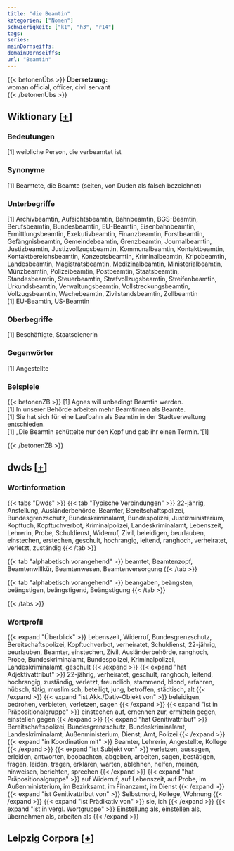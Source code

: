 ```yaml
---
title: "die Beamtin"
kategorien: ["Nomen"]
schwierigkeit: ["k1", "h3", "r14"]
tags:
series:
mainDornseiffs:
domainDornseiffs:
url: "Beamtin"
---
```


{{< betonenÜbs >}}
**Übersetzung:**  
woman official, officer, civil servant  
{{< /betonenÜbs >}}

## Wiktionary [[+](https://de.wiktionary.org/wiki/Beamtin)]

### Bedeutungen
[1] weibliche Person, die verbeamtet ist  

### Synonyme
[1] Beamtete, die Beamte (selten, von Duden als falsch bezeichnet)  

### Unterbegriffe
[1] Archivbeamtin, Aufsichtsbeamtin, Bahnbeamtin, BGS-Beamtin, Berufsbeamtin, Bundesbeamtin, EU-Beamtin, Eisenbahnbeamtin, Ermittlungsbeamtin, Exekutivbeamtin, Finanzbeamtin, Forstbeamtin, Gefängnisbeamtin, Gemeindebeamtin, Grenzbeamtin, Journalbeamtin, Justizbeamtin, Justizvollzugsbeamtin, Kommunalbeamtin, Kontaktbeamtin, Kontaktbereichsbeamtin, Konzeptsbeamtin, Kriminalbeamtin, Kripobeamtin, Landesbeamtin, Magistratsbeamtin, Medizinalbeamtin, Ministerialbeamtin, Münzbeamtin, Polizeibeamtin, Postbeamtin, Staatsbeamtin, Standesbeamtin, Steuerbeamtin, Strafvollzugsbeamtin, Streifenbeamtin, Urkundsbeamtin, Verwaltungsbeamtin, Vollstreckungsbeamtin, Vollzugsbeamtin, Wachebeamtin, Zivilstandsbeamtin, Zollbeamtin  
[1] EU-Beamtin, US-Beamtin  

### Oberbegriffe
[1] Beschäftigte, Staatsdienerin  

### Gegenwörter
[1] Angestellte  

### Beispiele
{{< betonenZB >}}
[1] Agnes will unbedingt Beamtin werden.  
[1] In unserer Behörde arbeiten mehr Beamtinnen als Beamte.  
[1] Sie hat sich für eine Laufbahn als Beamtin in der Stadtverwaltung entschieden.  
[1] „Die Beamtin schüttelte nur den Kopf und gab ihr einen Termin.“[1]  

{{< /betonenZB >}}


## dwds [[+](https://www.dwds.de/wb/Beamtin)]

### Wortinformation
{{< tabs "Dwds" >}}
{{< tab "Typische Verbindungen" >}}
22-jährig, Anstellung, Ausländerbehörde, Beamter, Bereitschaftspolizei, Bundesgrenzschutz, Bundeskriminalamt, Bundespolizei, Justizministerium, Kopftuch, Kopftuchverbot, Kriminalpolizei, Landeskriminalamt, Lebenszeit, Lehrerin, Probe, Schuldienst, Widerruf, Zivil, beleidigen, beurlauben, einstechen, erstechen, geschult, hochrangig, leitend, ranghoch, verheiratet, verletzt, zuständig
{{< /tab >}}

{{< tab "alphabetisch vorangehend" >}}
beamtet, Beamtenzopf, Beamtenwillkür, Beamtenwesen, Beamtenversorgung
{{< /tab >}}

{{< tab "alphabetisch vorangehend" >}}
beangaben, beängsten, beängstigen, beängstigend, Beängstigung
{{< /tab >}}

{{< /tabs >}}

### Wortprofil
{{< expand "Überblick" >}} Lebenszeit, Widerruf, Bundesgrenzschutz, Bereitschaftspolizei, Kopftuchverbot, verheiratet, Schuldienst, 22-jährig, beurlauben, Beamter, einstechen, Zivil, Ausländerbehörde, ranghoch, Probe, Bundeskriminalamt, Bundespolizei, Kriminalpolizei, Landeskriminalamt, geschult {{< /expand >}}
{{< expand "hat Adjektivattribut" >}} 22-jährig, verheiratet, geschult, ranghoch, leitend, hochrangig, zuständig, verletzt, freundlich, stammend, blond, erfahren, hübsch, tätig, muslimisch, beteiligt, jung, betroffen, städtisch, alt {{< /expand >}}
{{< expand "ist Akk./Dativ-Objekt von" >}} beleidigen, bedrohen, verbieten, verletzen, sagen {{< /expand >}}
{{< expand "ist in Präpositionalgruppe" >}} einstechen auf, ernennen zur, ermitteln gegen, einstellen gegen {{< /expand >}}
{{< expand "hat Genitivattribut" >}} Bereitschaftspolizei, Bundesgrenzschutz, Bundeskriminalamt, Landeskriminalamt, Außenministerium, Dienst, Amt, Polizei {{< /expand >}}
{{< expand "in Koordination mit" >}} Beamter, Lehrerin, Angestellte, Kollege {{< /expand >}}
{{< expand "ist Subjekt von" >}} verletzen, aussagen, erleiden, antworten, beobachten, abgeben, arbeiten, sagen, bestätigen, fragen, leiden, tragen, erklären, warten, ablehnen, helfen, meinen, hinweisen, berichten, sprechen {{< /expand >}}
{{< expand "hat Präpositionalgruppe" >}} auf Widerruf, auf Lebenszeit, auf Probe, im Außenministerium, im Bezirksamt, im Finanzamt, im Dienst {{< /expand >}}
{{< expand "ist Genitivattribut von" >}} Selbstmord, Kollege, Wohnung {{< /expand >}}
{{< expand "ist Prädikativ von" >}} sie, ich {{< /expand >}}
{{< expand "ist in vergl. Wortgruppe" >}} Einstellung als, einstellen als, übernehmen als, arbeiten als {{< /expand >}}

## Leipzig Corpora [[+](https://corpora.uni-leipzig.de/en/res?word=Beamtin&corpusId=deu_newscrawl-public_2018)]

